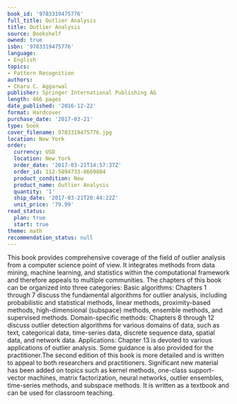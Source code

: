 ```yaml
---
book_id: '9783319475776'
full_title: Outlier Analysis
title: Outlier Analysis
source: Bookshelf
owned: true
isbn: '9783319475776'
language:
- English
topics:
- Pattern Recognition
authors:
- Charu C. Aggarwal
publisher: Springer International Publishing AG
length: 466 pages
date_published: '2016-12-22'
format: Hardcover
purchase_date: '2017-03-21'
type: book
cover_filename: 9783319475776.jpg
location: New York
order:
  currency: USD
  location: New York
  order_date: '2017-03-21T14:57:37Z'
  order_id: 112-5894733-0669804
  product_condition: New
  product_name: Outlier Analysis
  quantity: '1'
  ship_date: '2017-03-21T20:44:22Z'
  unit_price: '79.99'
read_status:
  plan: true
  start: true
theme: math
recommendation_status: null
---
```

This book provides comprehensive coverage of the field of outlier analysis from a computer science point of view. It integrates methods from data mining, machine learning, and statistics within the computational framework and therefore appeals to multiple communities. The chapters of this book can be organized into three categories:
Basic algorithms: Chapters 1 through 7 discuss the fundamental algorithms for outlier analysis, including probabilistic and statistical methods, linear methods, proximity-based methods, high-dimensional (subspace) methods, ensemble methods, and supervised methods.
Domain-specific methods: Chapters 8 through 12 discuss outlier detection algorithms for various domains of data, such as text, categorical data, time-series data, discrete sequence data, spatial data, and network data.
Applications: Chapter 13 is devoted to various applications of outlier analysis. Some guidance is also provided for the practitioner.The second edition of this book is more detailed and is written to appeal to both researchers and practitioners. Significant new material has been added on topics such as kernel methods, one-class support-vector machines, matrix factorization, neural networks, outlier ensembles, time-series methods, and subspace methods. It is written as a textbook and can be used for classroom teaching.

